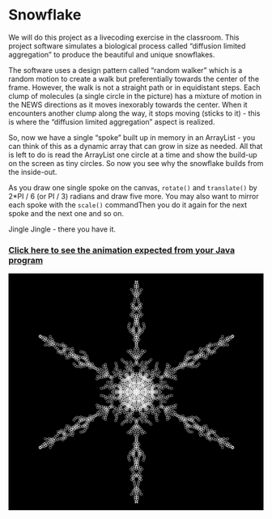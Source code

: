 
Snowflake
=========

We will do this project as a livecoding exercise in the classroom.
This project software simulates a biological process called “diffusion limited aggregation” to produce the beautiful and unique snowflakes.

The software uses a design pattern called “random walker” which is a random motion to create a walk but preferentially towards the center of the frame. However, the walk is not a straight path or in equidistant steps. Each clump of molecules (a single circle in the picture) has a mixture of motion in the NEWS  directions as it moves inexorably towards the center.  When it encounters another clump along the way, it stops moving (sticks to it) - this is where the “diffusion limited aggregation” aspect is realized.  

So, now we have a  single “spoke” built up in memory in an ArrayList - you can think of this as a dynamic array that can grow in size as needed.  All that is left to do is read the ArrayList one circle at a time and show the build-up on the screen as tiny circles.  So now you see why the snowflake builds from the inside-out. 

As you draw one single spoke on the canvas, ```rotate()``` and ```translate()``` by 2*PI / 6 (or PI / 3) radians and draw five more. You may also want to mirror each spoke with the ```scale()``` commandThen you do it again for the next spoke and the next one and so on.  

Jingle Jingle - there you have it.

### [Click here to see the animation expected from your Java program](https://youtu.be/dQYC5pz3RRA)

![snowflake](Snowflake.png)
